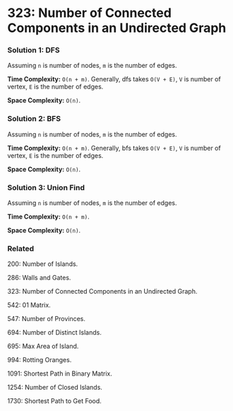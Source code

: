 # 323: Number of Connected Components in an Undirected Graph

### Solution 1: DFS
Assuming `n` is number of nodes, `m` is the number of edges.

**Time Complexity:** `O(n + m)`. Generally, dfs takes `O(V + E)`, `V` is number of vertex, `E` is the number of edges. 

**Space Complexity:** `O(n)`.

### Solution 2: BFS
Assuming `n` is number of nodes, `m` is the number of edges.

**Time Complexity:** `O(n + m)`. Generally, bfs takes `O(V + E)`, `V` is number of vertex, `E` is the number of edges. 

**Space Complexity:** `O(n)`.

### Solution 3: Union Find
Assuming `n` is number of nodes, `m` is the number of edges.

**Time Complexity:** `O(n + m)`.

**Space Complexity:** `O(n)`.

### Related
200: Number of Islands.

286: Walls and Gates.

323: Number of Connected Components in an Undirected Graph.

542: 01 Matrix.

547: Number of Provinces.

694: Number of Distinct Islands.

695: Max Area of Island.

994: Rotting Oranges.

1091: Shortest Path in Binary Matrix.

1254: Number of Closed Islands.

1730: Shortest Path to Get Food.